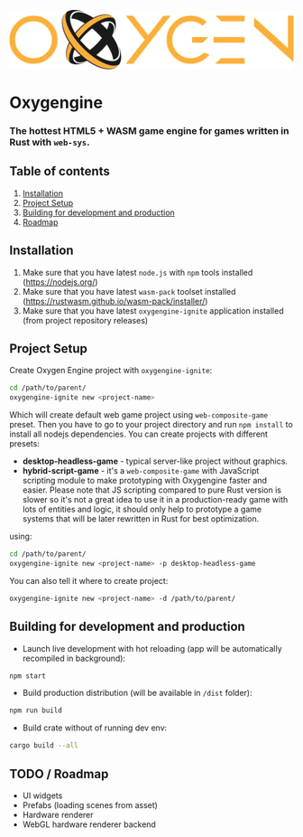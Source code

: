 ![logo](https://raw.githubusercontent.com/PsichiX/Oxygengine/master/media/oxygengine-dark-logo.svg?sanitize=true)

# Oxygengine
### The hottest HTML5 + WASM game engine for games written in Rust with `web-sys`.

## Table of contents
1. [Installation](#installation)
1. [Project Setup](#project-setup)
1. [Building for development and production](#building-for-development-and-production)
1. [Roadmap](#roadmap)

## Installation
1. Make sure that you have latest `node.js` with `npm` tools installed (https://nodejs.org/)
1. Make sure that you have latest `wasm-pack` toolset installed (https://rustwasm.github.io/wasm-pack/installer/)
1. Make sure that you have latest `oxygengine-ignite` application installed (from project repository releases)

## Project Setup
Create Oxygen Engine project with `oxygengine-ignite`:
```bash
cd /path/to/parent/
oxygengine-ignite new <project-name>
```
Which will create default web game project using `web-composite-game` preset.
Then you have to go to your project directory and run `npm install` to install all nodejs dependencies.
You can create projects with different presets:
- __desktop-headless-game__ - typical server-like project without graphics.
- __hybrid-script-game__ - it's a `web-composite-game` with JavaScript scripting module to make prototyping with Oxygengine faster and easier. Please note that JS scripting compared to pure Rust version is slower so it's not a great idea to use it in a production-ready game with lots of entities and logic, it should only help to prototype a game systems that will be later rewritten in Rust for best optimization.

using:
```bash
cd /path/to/parent/
oxygengine-ignite new <project-name> -p desktop-headless-game
```
You can also tell it where to create project:
```bash
oxygengine-ignite new <project-name> -d /path/to/parent/
```

## Building for development and production
- Launch live development with hot reloading (app will be automatically
  recompiled in background):
```bash
npm start
```
- Build production distribution (will be available in `/dist` folder):
```bash
npm run build
```
- Build crate without of running dev env:
```bash
cargo build --all
```

## TODO / Roadmap
- UI widgets
- Prefabs (loading scenes from asset)
- Hardware renderer
- WebGL hardware renderer backend
